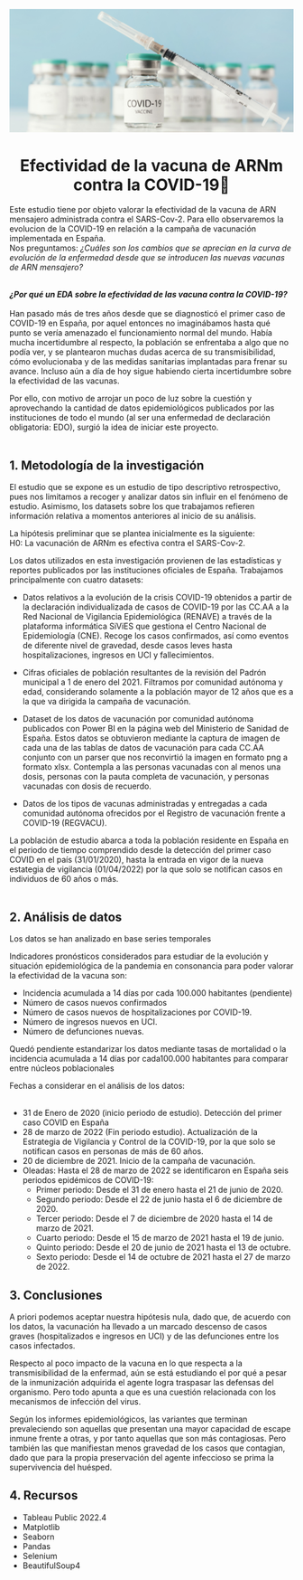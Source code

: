 ![imagen](https://github.com/marinagoju/EDA-COVID-19-Vaccine/blob/main/src/data/vacuna.jpg)
# <div align="center">**Efectividad de la vacuna de ARNm contra la COVID-19**:syringe:</div>

Este estudio tiene por objeto valorar la efectividad de la vacuna de ARN mensajero administrada contra el SARS-Cov-2. 
Para ello observaremos la evolucion de la COVID-19 en relación a la campaña de vacunación implementada en España.    
Nos preguntamos: *¿Cuáles son los cambios que se aprecian en la curva de evolución de la enfermedad desde que se introducen las nuevas vacunas de ARN mensajero?*<br></br> 

***¿Por qué un EDA sobre la efectividad de las vacuna contra la COVID-19?***<br></br>
Han pasado más de tres años desde que se diagnosticó el primer caso de COVID-19 en España, por aquel entonces no imaginábamos hasta qué punto se vería amenazado el funcionamiento normal del mundo. Había mucha incertidumbre al respecto, la población se enfrentaba a algo que no podía ver, y se plantearon muchas dudas acerca de su transmisibilidad, cómo evolucionaba y de las medidas sanitarias implantadas para frenar su avance. Incluso aún a día de hoy sigue habiendo cierta incertidumbre sobre la efectividad de las vacunas. 

Por ello, con motivo de arrojar un poco de luz sobre la cuestión y aprovechando la cantidad de datos epidemiológicos publicados por las instituciones de todo el mundo (al ser una enfermedad de declaración obligatoria: EDO), surgió la idea de iniciar este proyecto.<br></br>


## 1. Metodología de la investigación

El estudio que se expone es un estudio de tipo descriptivo retrospectivo, pues nos limitamos a recoger y analizar datos sin influir en el fenómeno de estudio. Asimismo, los datasets sobre los que trabajamos refieren información relativa a momentos anteriores al inicio de su análisis.

La hipótesis preliminar que se plantea inicialmente es la siguiente:  
H0: La vacunación de ARNm es efectiva contra el SARS-Cov-2.

Los datos utilizados en esta investigación provienen de las estadísticas y reportes publicados por las instituciones oficiales de España. Trabajamos principalmente con cuatro datasets:

- Datos relativos a la evolución de la crisis COVID-19 obtenidos a partir de la declaración individualizada de casos de COVID-19 por las CC.AA a la Red Nacional de Vigilancia Epidemiológica (RENAVE) a través de la plataforma informática SiViES que gestiona el Centro Nacional de Epidemiología (CNE). Recoge los casos confirmados, así como eventos de diferente nivel de gravedad, desde casos leves hasta hospitalizaciones, ingresos en UCI y fallecimientos.

- Cifras oficiales de población resultantes de la revisión del Padrón municipal a 1 de enero del 2021. Filtramos por comunidad autónoma y edad, considerando solamente a la población mayor de 12 años que es a la que va dirigida la campaña de vacunación.

- Dataset de los datos de vacunación por comunidad autónoma publicados con Power BI en la página web del Ministerio de Sanidad de España. Estos datos se obtuvieron mediante la captura de imagen de cada una de las tablas de datos de vacunación para cada CC.AA conjunto con un parser que nos reconvirtió la imagen en formato png a formato xlsx. Contempla a las personas vacunadas con al menos una dosis, personas con la pauta completa de vacunación, y personas vacunadas con dosis de recuerdo.

- Datos de los tipos de vacunas administradas y entregadas a cada comunidad autónoma ofrecidos por el Registro de vacunación frente a COVID-19 (REGVACU).

La población de estudio abarca a toda la población residente en España en el periodo de tiempo comprendido desde la detección del primer caso COVID en el país (31/01/2020), hasta la entrada en vigor de la nueva estategia de vigilancia (01/04/2022) por la que solo se notifican casos en individuos de 60 años o más.<br></br>



## 2. Análisis de datos

Los datos se han analizado en base series temporales

Indicadores  pronósticos considerados para estudiar de la evolución y situación epidemiológica de la pandemia en consonancia para poder valorar la efectividad de la vacuna son:

- Incidencia acumulada a 14 días por cada 100.000 habitantes (pendiente)
- Número de casos nuevos confirmados
- Número de casos nuevos de hospitalizaciones por COVID-19.
- Número de ingresos nuevos en UCI.
- Número de defunciones nuevas. 

Quedó pendiente estandarizar los datos mediante tasas de mortalidad o la incidencia acumulada a 14 días por cada100.000 habitantes para comparar entre núcleos poblacionales

Fechas a considerar en el análisis de los datos:<br></br>
* 31 de Enero de 2020 (inicio periodo de estudio). Detección del primer caso COVID en España
* 28 de marzo de 2022 (Fin periodo estudio). Actualización de la Estrategia de Vigilancia y Control de la COVID-19, por la que solo se notifican casos en personas de más de 60 años.
* 20 de diciembre de 2021. Inicio de la campaña de vacunación.
* Oleadas: Hasta el 28 de marzo de 2022 se identificaron en España seis periodos epidémicos de COVID-19:
  - Primer periodo: Desde el 31 de enero hasta el 21 de junio de 2020.
  - Segundo periodo: Desde el 22 de junio hasta el 6 de diciembre de 2020.
  - Tercer periodo: Desde el 7 de diciembre de 2020 hasta el 14 de marzo de 2021.
  - Cuarto periodo: Desde el 15 de marzo de 2021 hasta el 19 de junio.
  - Quinto periodo: Desde el 20 de junio de 2021 hasta el 13 de octubre.
  - Sexto periodo: Desde el 14 de octubre de 2021 hasta el 27 de marzo de 2022.


## 3. Conclusiones
A priori podemos aceptar nuestra hipótesis nula, dado que, de acuerdo con los datos, la vacunación ha llevado a un marcado descenso de casos graves (hospitalizados e ingresos en UCI) y de las defunciones entre los casos infectados.

Respecto al poco impacto de la vacuna en lo que respecta a la transmisibilidad de la enfermad, aún se está estudiando el por qué a pesar de la inmunización adquirida el agente logra traspasar las defensas del organismo. Pero todo apunta a que es una cuestión relacionada con los mecanismos de infección del virus.

Según los informes epidemiológicos, las variantes que terminan prevaleciendo son aquellas que presentan una mayor capacidad de escape inmune frente a otras, y por tanto aquellas que son más contagiosas. Pero también las que manifiestan menos gravedad de los casos que contagian, dado que para la propia preservación del agente infeccioso se prima la supervivencia del huésped. 

## 4. Recursos

- Tableau Public 2022.4
- Matplotlib
- Seaborn
- Pandas
- Selenium
- BeautifulSoup4


